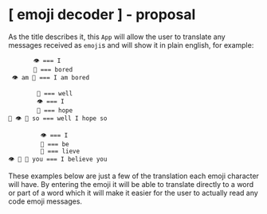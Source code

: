 # [ emoji decoder ] - proposal

As the title describes it, this `App` will allow the user to translate any messages received as `emoji`s and will show it in plain english, for example:
```
       👁 === I
       🐗 === bored
 👁 am 🐗 === I am bored
```
```
        🐳 === well
        👁 === I
        🙏 === hope
🐳 👁 🙏 so === well I hope so
```
```
         👁 === I
         🐝 === be
         🍁 === lieve
👁 🐝 🍁 you === I believe you
```
These examples below are just a few of the translation each emoji character will have.
By entering the emoji it will be able to translate directly to a word or part of a word which it will make it easier for the user to actually read any code emoji messages.
